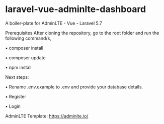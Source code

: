 # laravel-vue-adminlte-dashboard
A boiler-plate for AdminLTE - Vue - Laravel 5.7

Prerequisites
After cloning the repository, go to the root folder and run the following command/s, 

• composer install

• composer update

• npm install

Next steps:
  
• Rename .env.example to .env and provide your database details.  

• Register

• Login

AdminLTE Template: https://adminlte.io/
